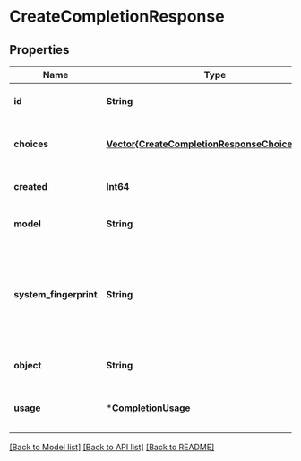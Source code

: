 # CreateCompletionResponse


## Properties
Name | Type | Description | Notes
------------ | ------------- | ------------- | -------------
**id** | **String** | A unique identifier for the completion. | [default to nothing]
**choices** | [**Vector{CreateCompletionResponseChoicesInner}**](CreateCompletionResponseChoicesInner.md) | The list of completion choices the model generated for the input prompt. | [default to nothing]
**created** | **Int64** | The Unix timestamp (in seconds) of when the completion was created. | [default to nothing]
**model** | **String** | The model used for completion. | [default to nothing]
**system_fingerprint** | **String** | This fingerprint represents the backend configuration that the model runs with.  Can be used in conjunction with the &#x60;seed&#x60; request parameter to understand when backend changes have been made that might impact determinism.  | [optional] [default to nothing]
**object** | **String** | The object type, which is always \&quot;text_completion\&quot; | [default to nothing]
**usage** | [***CompletionUsage**](CompletionUsage.md) |  | [optional] [default to nothing]


[[Back to Model list]](../README.md#models) [[Back to API list]](../README.md#api-endpoints) [[Back to README]](../README.md)


